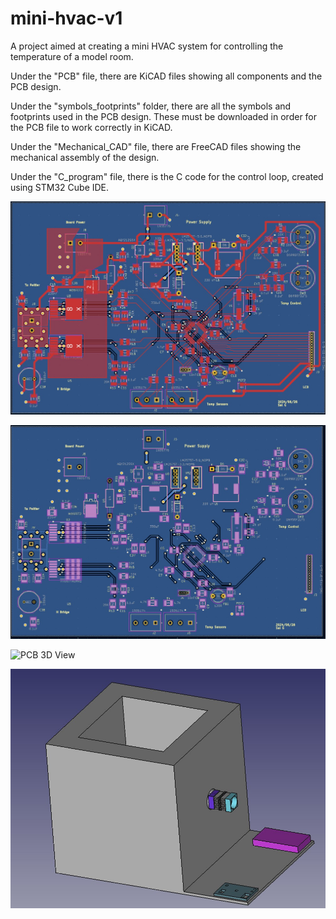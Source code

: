 # mini-hvac-v1
A project aimed at creating a mini HVAC system for controlling the temperature of a model room.


Under the "PCB" file, there are KiCAD files showing all components and the PCB design.

Under the "symbols_footprints" folder, there are all the symbols and footprints used in the PCB design. These must be downloaded in order for the PCB file to work correctly in KiCAD.

Under the "Mechanical_CAD" file, there are FreeCAD files showing the mechanical assembly of the design.

Under the "C_program" file, there is the C code for the control loop, created using STM32 Cube IDE.


![PCB Design 1](pcb_top.jpg)

![PCB Design 2](pcb_bottom.jpg)

![PCB 3D View](URL)


![Mechanical Design](cad_v1.jpg)
